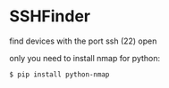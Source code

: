 # SSHFinder
find devices with the port ssh (22) open 

only you need to install nmap for python:

```bash
$ pip install python-nmap
```
